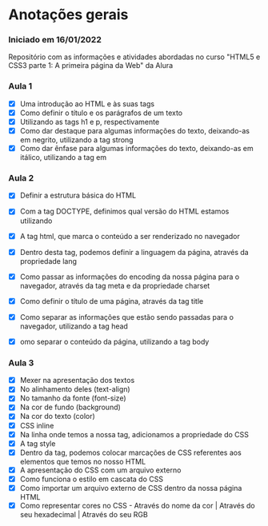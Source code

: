 # Anotações gerais

### Iniciado em 16/01/2022
Repositório com as informações e atividades abordadas no curso "HTML5 e CSS3 parte 1: A primeira página da Web" da Alura

### Aula 1 
- [x] Uma introdução ao HTML e às suas tags
- [x] Como definir o título e os parágrafos de um texto
- [x] Utilizando as tags h1 e p, respectivamente
- [x] Como dar destaque para algumas informações do texto, deixando-as em negrito, utilizando a tag strong
- [x] Como dar ênfase para algumas informações do texto, deixando-as em itálico, utilizando a tag em

### Aula 2
- [x] Definir a estrutura básica do HTML
- [x] Com a tag DOCTYPE, definimos qual versão do HTML estamos utilizando
- [x] A tag html, que marca o conteúdo a ser renderizado no navegador
- [x] Dentro desta tag, podemos definir a linguagem da página, através da propriedade lang
- [x] Como passar as informações do encoding da nossa página para o navegador, através da tag meta e da propriedade charset
- [x] Como definir o título de uma página, através da tag title
- [x] Como separar as informações que estão sendo passadas para o navegador, utilizando a tag head
- [x] omo separar o conteúdo da página, utilizando a tag body


### Aula 3
- [x] Mexer na apresentação dos textos
- [x] No alinhamento deles (text-align)
- [x] No tamanho da fonte (font-size)
- [x] Na cor de fundo (background)
- [x] Na cor do texto (color)
- [x] CSS inline
- [x] Na linha onde temos a nossa tag, adicionamos a propriedade do CSS
- [x] A tag style
- [x] Dentro da tag, podemos colocar marcações de CSS referentes aos elementos que temos no nosso HTML
- [x] A apresentação do CSS com um arquivo externo
- [x] Como funciona o estilo em cascata do CSS
- [x] Como importar um arquivo externo de CSS dentro da nossa página HTML
- [x] Como representar cores no CSS - Através do nome da cor | Através do seu hexadecimal | Através do seu RGB